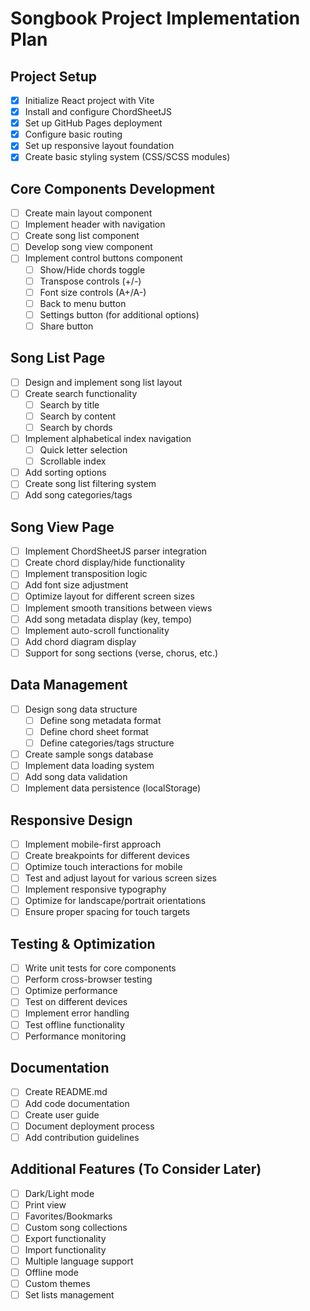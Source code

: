 # Songbook Project Implementation Plan

## Project Setup
- [x] Initialize React project with Vite
- [x] Install and configure ChordSheetJS
- [x] Set up GitHub Pages deployment
- [x] Configure basic routing
- [x] Set up responsive layout foundation
- [x] Create basic styling system (CSS/SCSS modules)

## Core Components Development
- [ ] Create main layout component
- [ ] Implement header with navigation
- [ ] Create song list component
- [ ] Develop song view component
- [ ] Implement control buttons component
  - [ ] Show/Hide chords toggle
  - [ ] Transpose controls (+/-)
  - [ ] Font size controls (A+/A-)
  - [ ] Back to menu button
  - [ ] Settings button (for additional options)
  - [ ] Share button

## Song List Page
- [ ] Design and implement song list layout
- [ ] Create search functionality
  - [ ] Search by title
  - [ ] Search by content
  - [ ] Search by chords
- [ ] Implement alphabetical index navigation
  - [ ] Quick letter selection
  - [ ] Scrollable index
- [ ] Add sorting options
- [ ] Create song list filtering system
- [ ] Add song categories/tags

## Song View Page
- [ ] Implement ChordSheetJS parser integration
- [ ] Create chord display/hide functionality
- [ ] Implement transposition logic
- [ ] Add font size adjustment
- [ ] Optimize layout for different screen sizes
- [ ] Implement smooth transitions between views
- [ ] Add song metadata display (key, tempo)
- [ ] Implement auto-scroll functionality
- [ ] Add chord diagram display
- [ ] Support for song sections (verse, chorus, etc.)

## Data Management
- [ ] Design song data structure
  - [ ] Define song metadata format
  - [ ] Define chord sheet format
  - [ ] Define categories/tags structure
- [ ] Create sample songs database
- [ ] Implement data loading system
- [ ] Add song data validation
- [ ] Implement data persistence (localStorage)

## Responsive Design
- [ ] Implement mobile-first approach
- [ ] Create breakpoints for different devices
- [ ] Optimize touch interactions for mobile
- [ ] Test and adjust layout for various screen sizes
- [ ] Implement responsive typography
- [ ] Optimize for landscape/portrait orientations
- [ ] Ensure proper spacing for touch targets

## Testing & Optimization
- [ ] Write unit tests for core components
- [ ] Perform cross-browser testing
- [ ] Optimize performance
- [ ] Test on different devices
- [ ] Implement error handling
- [ ] Test offline functionality
- [ ] Performance monitoring

## Documentation
- [ ] Create README.md
- [ ] Add code documentation
- [ ] Create user guide
- [ ] Document deployment process
- [ ] Add contribution guidelines

## Additional Features (To Consider Later)
- [ ] Dark/Light mode
- [ ] Print view
- [ ] Favorites/Bookmarks
- [ ] Custom song collections
- [ ] Export functionality
- [ ] Import functionality
- [ ] Multiple language support
- [ ] Offline mode
- [ ] Custom themes
- [ ] Set lists management 